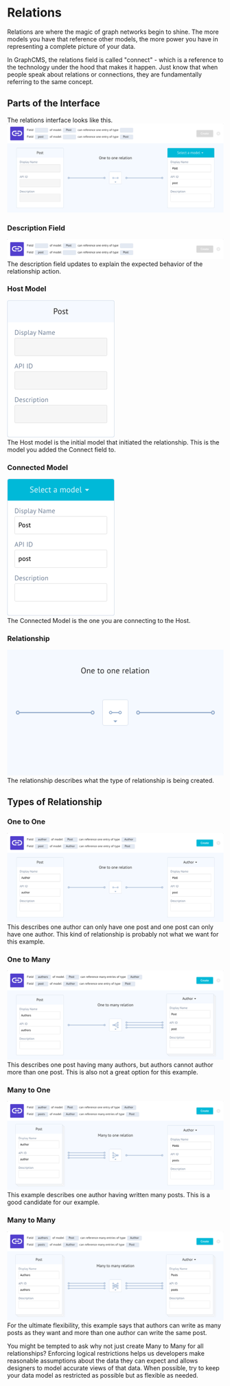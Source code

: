 # Relations
Relations are where the magic of graph networks begin to shine. The more models you have that reference other models, the more power you have in representing a complete picture of your data.

In GraphCMS, the relations field is called "connect" - which is a reference to the technology under the hood that makes it happen. Just know that when people speak about relations or connections, they are fundamentally referring to the same concept.

## Parts of the Interface
The relations interface looks like this.
!["Relations interface](../../gitbook/images/app/relation-default.png)

### Description Field
!["Description Field"](../../gitbook/images/app/relation-relation-description.png)  
The description field updates to explain the expected behavior of the relationship action.

### Host Model
![Hoste Model](../../gitbook/images/app/relation-parent-model.png)  
The Host model is the initial model that initiated the relationship. This is the model you added the Connect field to.

### Connected Model
!["Connected Model"](../../gitbook/images/app/relation-joined-model.png)  
The Connected Model is the one you are connecting to the Host.

### Relationship
!["Relationship"](../../gitbook/images/app/relation-relation.png)
The relationship describes what the type of relationship is being created.

## Types of Relationship

### One to One
!["One to One Relationship"](../../gitbook/images/app/relation-one-to-one-overview.png)
This describes one author can only have one post and one post can only have one author. This kind of relationship is probably not what we want for this example.

### One to Many
!["One to Many Relationship"](../../gitbook/images/app/relation-one-to-many-overview.png)
This describes one post having many authors, but authors cannot author more than one post. This is also not a great option for this example.

### Many to One
!["Many to One Relationship"](../../gitbook/images/app/relation-many-to-one-overview.png)
This example describes one author having written many posts. This is a good candidate for our example.

### Many to Many
!["Many to Many Relationship"](../../gitbook/images/app/relation-many-to-many-overview.png)
For the ultimate flexibility, this example says that authors can write as many posts as they want and more than one author can write the same post.

You might be tempted to ask why not just create Many to Many for all relationships? Enforcing logical restrictions helps us developers make reasonable assumptions about the data they can expect and allows designers to model accurate views of that data. When possible, try to keep your data model as restricted as possible but as flexible as needed.

<!-- ## Further Reading TODO: Add links about graph thinking-->